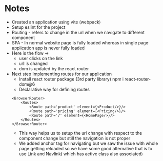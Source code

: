 # Notes 
- Created an application using vite (webpack)
- Setup eslint for the project
- Routing - refers to change in the url when we navigate to different component
- SPA - In normal website page is fully loaded whereas in single page application app is never fully loaded
- Here is the flow ->
    - user clicks on the link 
    - url is changed
    - dom is updated by the react router
- Next step Implementing routes for our application 
    - Install react router package (3rd party library) npm i react-router-dom@6
    - Declarative way for defining routes 
    ```
    <BrowserRouter>
        <Routes>
            <Route path='product' element={<Product/>}/>
            <Route path='pricing' element={<Pricing/>}/>
            <Route path='/' element={<HomePage/>}/>
        </Routes>
    </BrowserRouter>
    ```
    - This way helps us to setup the url change with respect to the component change but still the navigation is not proper
    - We added anchor tag for navigating but we saw the issue with whole page getting reloaded so we have some good alternative that is to use Link and Navlink( which has active class also associated)